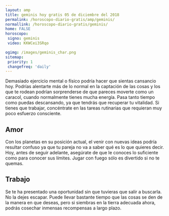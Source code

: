 ```yaml
---
layout: amp
title: geminis hoy gratis 05 de diciembre del 2018 
permalink: /horoscopo-diario-gratis/amp/geminis/
normallink: /horoscopo-diario-gratis/geminis/
home: FALSE
horoscopo:
 signo: geminis
 video: KKWCei3SRqo

ogimg: /images/geminis_char.png
sitemap:
 priority: 1
 changefreq: 'daily'
---
```



Demasiado ejercicio mental o físico podría hacer que sientas cansancio hoy. Podrías alentarte más de lo normal en la captación de las cosas y los que te rodean podrían sorprenderse de que pareces moverte como un caracol, cuando normalmente tienes mucha energía. Pasa tanto tiempo como puedas descansando, ya que tendrás que recuperar tu vitalidad. Si tienes que trabajar, concéntrate en las tareas rutinarias que requieran muy poco esfuerzo consciente.

## Amor

Con los planetas en su posición actual, el venir con nuevas ideas podría resultar confuso ya que tu pareja no va a saber qué es lo que quieres decir. Hoy, antes de seguir adelante, asegúrate de que le conoces lo suficiente como para conocer sus límites. Jugar con fuego sólo es divertido si no te quemas.

## Trabajo

Se te ha presentado una oportunidad sin que tuvieras que salir a buscarla. No la dejes escapar. Puede llevar bastante tiempo que las cosas se den de la manera en que deseas, pero si siembras en la tierra adecuada ahora, podrás cosechar inmensas recompensas a largo plazo.